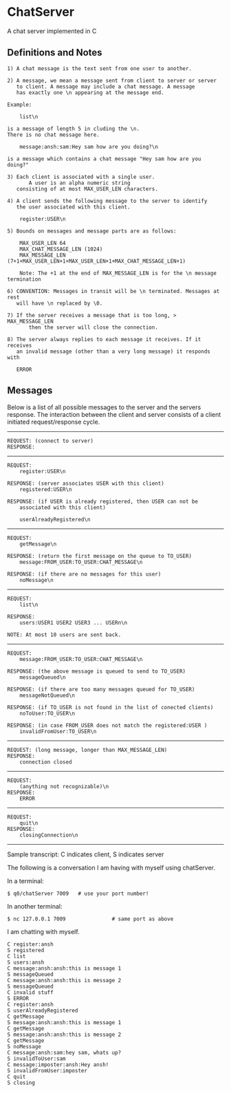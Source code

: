 # ChatServer
A chat server implemented in C

## Definitions and Notes

	1) A chat message is the text sent from one user to another.

	2) A message, we mean a message sent from client to server or server
	   to client. A message may include a chat message. A message 
	   has exactly one \n appearing at the message end.

	Example: 

		list\n 

	is a message of length 5 in cluding the \n. 
	There is no chat message here.

		message:ansh:sam:Hey sam how are you doing?\n

	is a message which contains a chat message "Hey sam how are you doing?"

	3) Each client is associated with a single user. 
           A user is an alpha numeric string
	   consisting of at most MAX_USER_LEN characters.

	4) A client sends the following message to the server to identify 
	   the user associated with this client.

		register:USER\n

	5) Bounds on messages and message parts are as follows: 

		MAX_USER_LEN 64
		MAX_CHAT_MESSAGE_LEN (1024)
		MAX_MESSAGE_LEN (7+1+MAX_USER_LEN+1+MAX_USER_LEN+1+MAX_CHAT_MESSAGE_LEN+1)

		Note: The +1 at the end of MAX_MESSAGE_LEN is for the \n message termination

	6) CONVENTION: Messages in transit will be \n terminated. Messages at rest
	   will have \n replaced by \0.

	7) If the server receives a message that is too long, > MAX_MESSAGE_LEN
           then the server will close the connection. 

	8) The server always replies to each message it receives. If it receives
	   an invalid message (other than a very long message) it responds with 

	   ERROR

## Messages
Below is a list of all possible messages to the server and the 
servers response. The interaction between the client and server consists
of a client initiated request/response cycle. 

-------------------------------------------------------------------------------

	REQUEST: (connect to server)
	RESPONSE: 

-------------------------------------------------------------------------------
	REQUEST: 
		register:USER\n

	RESPONSE: (server associates USER with this client)
		registered:USER\n  

	RESPONSE: (if USER is already registered, then USER can not be 
		associated with this client)

		userAlreadyRegistered\n  
-------------------------------------------------------------------------------
	REQUEST: 
		getMessage\n
	
	RESPONSE: (return the first message on the queue to TO_USER)
		message:FROM_USER:TO_USER:CHAT_MESSAGE\n
	
	RESPONSE: (if there are no messages for this user)
		noMessage\n

-------------------------------------------------------------------------------
	REQUEST: 
		list\n
	
	RESPONSE: 
		users:USER1 USER2 USER3 ... USERn\n
	
	NOTE: At most 10 users are sent back.
	
-------------------------------------------------------------------------------
	REQUEST: 
		message:FROM_USER:TO_USER:CHAT_MESSAGE\n
	
	RESPONSE: (the above message is queued to send to TO_USER)
		messageQueued\n
	
	RESPONSE: (if there are too many messages queued for TO_USER)
		messageNotQueued\n
	
	RESPONSE: (if TO_USER is not found in the list of conected clients)
		noToUser:TO_USER\n

	RESPONSE: (in case FROM_USER does not match the registered:USER )
		invalidFromUser:TO_USER\n

-------------------------------------------------------------------------------
	REQUEST: (long message, longer than MAX_MESSAGE_LEN)
	RESPONSE: 
		connection closed
-------------------------------------------------------------------------------
	REQUEST: 
		(anything not recognizable)\n
	RESPONSE: 
		ERROR
-------------------------------------------------------------------------------
	REQUEST: 
		quit\n
	RESPONSE: 
		closingConnection\n
-------------------------------------------------------------------------------

Sample transcript: C indicates client, S indicates server

The following is a conversation I am having with myself using 
chatServer.

In a terminal:

	$ q0/chatServer 7009   # use your port number!

In another terminal:

	$ nc 127.0.0.1 7009               # same port as above

I am chatting with myself.

	C register:ansh
	S registered
	C list
	S users:ansh
	C message:ansh:ansh:this is message 1
	S messageQueued
	C message:ansh:ansh:this is message 2
	S messageQueued
	C invalid stuff
	S ERROR
	C register:ansh
	S userAlreadyRegistered
	C getMessage
	S message:ansh:ansh:this is message 1
	C getMessage
	S message:ansh:ansh:this is message 2
	C getMessage
	S noMessage
	C message:ansh:sam:hey sam, whats up?
	S invalidToUser:sam
	C message:imposter:ansh:Hey ansh!
	S invalidFromUser:imposter
	C quit
	S closing

